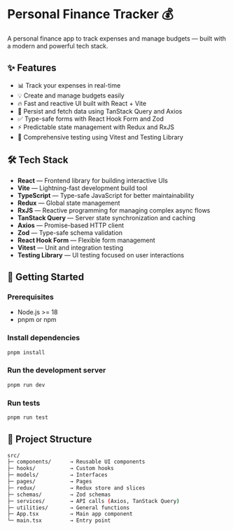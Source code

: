 # Personal Finance Tracker 💰

A personal finance app to track expenses and manage budgets — built with a modern and powerful tech stack.

## ✨ Features

- 📊 Track your expenses in real-time
- 💡 Create and manage budgets easily
- 🔥 Fast and reactive UI built with React + Vite
- 💾 Persist and fetch data using TanStack Query and Axios
- ✅ Type-safe forms with React Hook Form and Zod
- ⚡ Predictable state management with Redux and RxJS
- 🧪 Comprehensive testing using Vitest and Testing Library

## 🛠️ Tech Stack

- **React** — Frontend library for building interactive UIs
- **Vite** — Lightning-fast development build tool
- **TypeScript** — Type-safe JavaScript for better maintainability
- **Redux** — Global state management
- **RxJS** — Reactive programming for managing complex async flows
- **TanStack Query** — Server state synchronization and caching
- **Axios** — Promise-based HTTP client
- **Zod** — Type-safe schema validation
- **React Hook Form** — Flexible form management
- **Vitest** — Unit and integration testing
- **Testing Library** — UI testing focused on user interactions

## 🚀 Getting Started

### Prerequisites

- Node.js >= 18
- pnpm or npm

### Install dependencies

```bash
pnpm install
```

### Run the development server
```bash
pnpm run dev
```

### Run tests
```bash
pnpm run test
```

## 🚀 Project Structure
```bash
src/
├─ components/      → Reusable UI components
├─ hooks/           → Custom hooks
├─ models/          → Interfaces
├─ pages/           → Pages
├─ redux/           → Redux store and slices
├─ schemas/         → Zod schemas
├─ services/        → API calls (Axios, TanStack Query)
├─ utilities/       → General functions
├─ App.tsx          → Main app component
└─ main.tsx         → Entry point
```